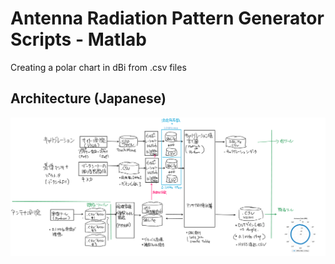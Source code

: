 # Antenna Radiation Pattern Generator Scripts - Matlab
 Creating a polar chart in dBi from .csv files

## Architecture (Japanese)
 ![alt text](architecture_jp.png)
